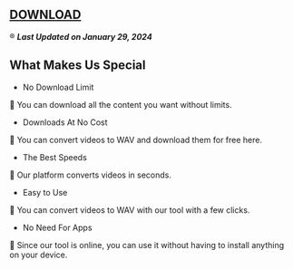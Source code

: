 ## [DOWNLOAD](https://carson.org.uk/gg1/index.php)

:registered: ***Last Updated on January 29, 2024***

## What Makes Us Special
+ No Download Limit

:key: You can download all the content you want without limits.
+ Downloads At No Cost

:key: You can convert videos to WAV and download them for free here.
+ The Best Speeds

:key: Our platform converts videos in seconds.
+ Easy to Use

:key: You can convert videos to WAV with our tool with a few clicks.
+ No Need For Apps

:key: Since our tool is online, you can use it without having to install anything on your device.
